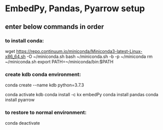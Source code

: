 # EmbedPy, Pandas, Pyarrow setup
## enter below commands in order
### to install conda:
 wget https://repo.continuum.io/miniconda/Miniconda3-latest-Linux-x86_64.sh -O ~/miniconda.sh
 bash ~/miniconda.sh -b -p ~/miniconda 
rm ~/miniconda.sh
export PATH=~/miniconda/bin:$PATH
### create kdb conda environment:
conda create --name kdb python=3.7.3

conda activate kdb
conda install -c kx embedPy
conda install pandas
conda install pyarrow
 
 
 ### to restore to normal environment:
 conda deactivate
